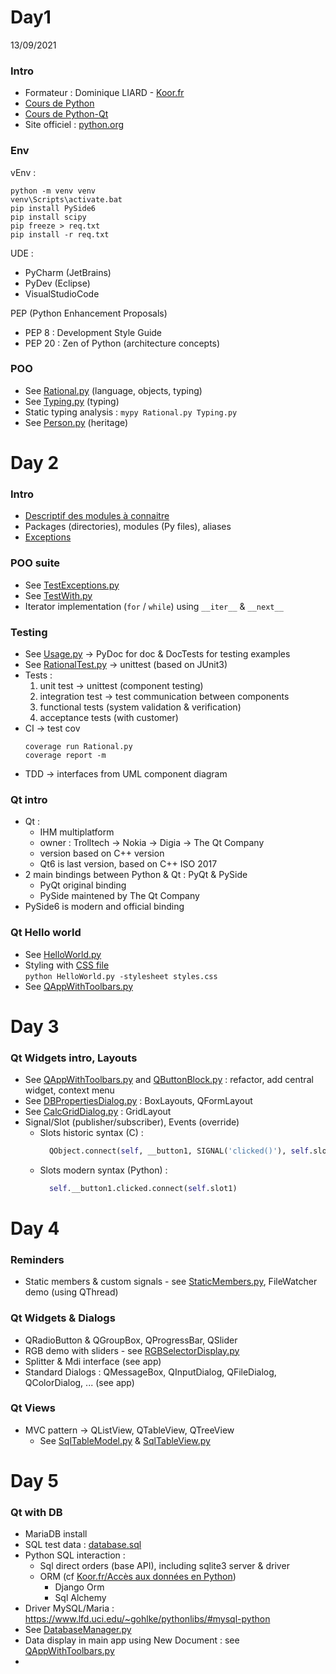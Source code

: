 # Day1
13/09/2021

### Intro
- Formateur : Dominique LIARD - [Koor.fr](https://koor.fr)
- [Cours de Python](https://koor.fr/Python/SupportPython/slide1.wp)
- [Cours de Python-Qt](https://koor.fr/Python/SupportPythonQt/slide1.wp)
- Site officiel : [python.org](https://www.python.org)

### Env
vEnv :
```
python -m venv venv
venv\Scripts\activate.bat
pip install PySide6
pip install scipy
pip freeze > req.txt
pip install -r req.txt
```
UDE :
- PyCharm (JetBrains)
- PyDev (Eclipse)
- VisualStudioCode

PEP (Python Enhancement Proposals)
- PEP 8 : Development Style Guide
- PEP 20 : Zen of Python (architecture concepts)

### POO
- See [Rational.py](src/Rational.py) (language, objects, typing)
- See [Typing.py](src/Typing.py) (typing)
- Static typing analysis : `mypy Rational.py Typing.py`
- See [Person.py](src/Person.py) (heritage)



# Day 2

### Intro
- [Descriptif des modules à connaitre](https://koor.fr/Python/API/Index.wp)
- Packages (directories), modules (Py files), aliases
- [Exceptions](https://docs.python.org/3/library/exceptions.html#exception-hierarchy)

### POO suite
- See [TestExceptions.py](src/TestExceptions.py)
- See [TestWith.py](src/TestWith.py)
- Iterator implementation (`for` / `while`) using `__iter__` & `__next__`

### Testing
- See [Usage.py](src/Usage.py) -> PyDoc for doc & DocTests for testing examples
- See [RationalTest.py](test/RationalTest.py) -> unittest (based on JUnit3)
- Tests :
  1. unit test -> unittest (component testing)
  2. integration test -> test communication between components
  3. functional tests (system validation & verification)
  4. acceptance tests (with customer)
- CI -> test cov
    ```
    coverage run Rational.py
    coverage report -m
    ```
- TDD -> interfaces from UML component diagram

### Qt intro
- Qt :
  - IHM multiplatform
  - owner : Trolltech -> Nokia -> Digia -> The Qt Company
  - version based on C++ version
  - Qt6 is last version, based on C++ ISO 2017
- 2 main bindings between Python & Qt : PyQt & PySide
  - PyQt original binding
  - PySide maintened by The Qt Company
- PySide6 is modern and official binding

### Qt Hello world
- See [HelloWorld.py](qt/HelloWorld.py)
- Styling with [CSS file](qt/styles.css)  
  `python HelloWorld.py -stylesheet styles.css`
- See [QAppWithToolbars.py](qt/AppWithToolbars.py)


# Day 3

### Qt Widgets intro, Layouts
- See [QAppWithToolbars.py](qt/AppWithToolbars.py) and [QButtonBlock.py](qt/ButtonBlock.py) : refactor, add central widget, context menu
- See [DBPropertiesDialog.py](qt/DBPropertiesDialog.py) : BoxLayouts, QFormLayout
- See [CalcGridDialog.py](qt/CalcGridDialog.py) : GridLayout
- Signal/Slot (publisher/subscriber), Events (override)
  - Slots historic syntax (C) :
    ``` python
      QObject.connect(self, __button1, SIGNAL('clicked()'), self.slot1)
    ```
  - Slots modern syntax (Python) :
    ``` python
      self.__button1.clicked.connect(self.slot1)
    ```

# Day 4

### Reminders
- Static members & custom signals - see [StaticMembers.py](src/StaticMembers.py), FileWatcher demo (using QThread)

### Qt Widgets & Dialogs
- QRadioButton & QGroupBox, QProgressBar, QSlider
- RGB demo with sliders - see [RGBSelectorDisplay.py](qt/RGBSelectorDialog.py)
- Splitter & Mdi interface (see app)
- Standard Dialogs : QMessageBox, QInputDialog, QFileDialog, QColorDialog, ... (see app)

### Qt Views
- MVC pattern -> QListView, QTableView, QTreeView
  - See [SqlTableModel.py](qt/SqlTableModel.py) & [SqlTableView.py](qt/SqlTableView.py)

# Day 5

### Qt with DB
- MariaDB install
- SQL test data : [database.sql](data/database.sql)
- Python SQL interaction :
  - Sql direct orders (base API), including sqlite3 server & driver
  - ORM (cf [Koor.fr/Accès aux données en Python](https://koor.fr/Python/SupportPythonData/slide1.wp))
    - Django Orm
    - Sql Alchemy
- Driver MySQL/Maria : https://www.lfd.uci.edu/~gohlke/pythonlibs/#mysql-python
- See [DatabaseManager.py](qt/DatabaseManager.py)
- Data display in main app using New Document : see [QAppWithToolbars.py](qt/AppWithToolbars.py)
- 